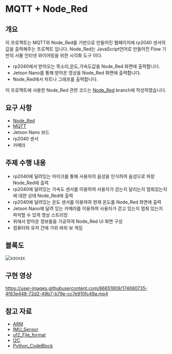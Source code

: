 
# MQTT + Node_Red

## 개요
이 프로젝트는 MQTT와 Node_Red를 기반으로 만들어진 웹페이지에 rp2040 센서의 값을 출력해주는 프로젝트 입니다.
Node_Red는 JavaScript언어로 만들어진 Flow 기반의 사물 인터넷 와이어링을 위한 시각화 도구 이다.

* rp2040에서 받아오는 목소리,온도,가속도값을 Node_Red 화면에 출력합니다.
* Jetson Nano를 통해 받아온 영상을 Node_Red 화면에 출력합니다.
* Node_Red에서 차트나 그래프를 출력합니다.

이 프로젝트에 사용한 Node_Red 관련 코드는 [Node_Red](https://github.com/Jangseokcheon/EmbeddedSystem/tree/Node_Red) branch에 작성하였습니다.

## 요구 사항
* [Node_Red](https://github.com/Jangseokcheon/EmbeddedSystem/tree/Node_Red)
* [MQTT](https://medium.com/@jspark141515/mqtt%EB%9E%80-314472c246ee)
* Jetson Nano 보드
* rp2040 센서
* 카메라

## 주제 수행 내용
* rp2040에 달려있는 마이크를 통해 사용자의 음성을 인식하여 음성으로 파장 Node_Red에 출력
* rp2040에 달려있는 가속도 센서를 이용하여 사용자가 걷는지 달리는지 멈춰있는지에 대한 상태 Node_Red에 출력
* rp2040에 달려있는 온도 센서를 이용하여 현재 온도를 Node_Red 화면에 출력
* Jetson Nano에 달려 있는 카메라를 이용하여 사용자가 걷고 있는지 멈춰 있는지 파악할 수 있게 영상 스트리밍
* 위에서 받아온 정보들을 가공하여 Node_Red Ui 화면 구성
* 컴퓨터와 유저 간에 가위 바위 보 게임

## 블록도
![xzcxzc](https://user-images.githubusercontent.com/86651809/174607899-b3137f37-63ab-4148-877c-0d85b1c41598.JPG)

## 구현 영상
https://user-images.githubusercontent.com/86651809/174690735-4f83e448-72d2-49b7-b79e-cc7e910fc49a.mp4


## 참고 자료
* [ARM](https://survivalking.tistory.com/49)
* [IMU_Sensor](https://m.blog.naver.com/PostView.naver?blogId=hs929kr&logNo=221794948258&categoryNo=10&proxyReferer=)
* [uf2_File_format](https://github.com/microsoft/uf2)
* [I2C](https://mickael-k.tistory.com/184)
* [Python_CodeBlock](https://dojang.io/mod/page/view.php?id=1196)
